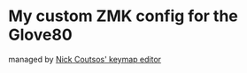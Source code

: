 # My custom ZMK config for the Glove80

managed by [Nick Coutsos' keymap editor](https://nickcoutsos.github.io/keymap-editor/)
